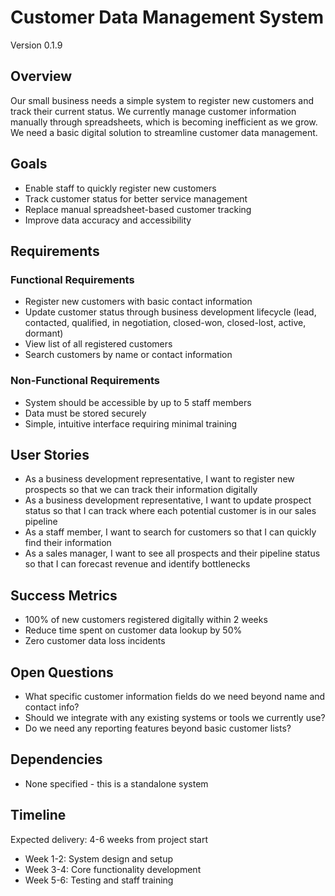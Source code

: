 # Customer Data Management System

Version 0.1.9

## Overview
Our small business needs a simple system to register new customers and track their current status. We currently manage customer information manually through spreadsheets, which is becoming inefficient as we grow. We need a basic digital solution to streamline customer data management.

## Goals
- Enable staff to quickly register new customers
- Track customer status for better service management
- Replace manual spreadsheet-based customer tracking
- Improve data accuracy and accessibility

## Requirements

### Functional Requirements
- Register new customers with basic contact information
- Update customer status through business development lifecycle (lead, contacted, qualified, in negotiation, closed-won, closed-lost, active, dormant)
- View list of all registered customers
- Search customers by name or contact information

### Non-Functional Requirements
- System should be accessible by up to 5 staff members
- Data must be stored securely
- Simple, intuitive interface requiring minimal training

## User Stories
- As a business development representative, I want to register new prospects so that we can track their information digitally
- As a business development representative, I want to update prospect status so that I can track where each potential customer is in our sales pipeline
- As a staff member, I want to search for customers so that I can quickly find their information
- As a sales manager, I want to see all prospects and their pipeline status so that I can forecast revenue and identify bottlenecks

## Success Metrics
- 100% of new customers registered digitally within 2 weeks
- Reduce time spent on customer data lookup by 50%
- Zero customer data loss incidents

## Open Questions
- What specific customer information fields do we need beyond name and contact info?
- Should we integrate with any existing systems or tools we currently use?
- Do we need any reporting features beyond basic customer lists?

## Dependencies
- None specified - this is a standalone system

## Timeline
Expected delivery: 4-6 weeks from project start
- Week 1-2: System design and setup
- Week 3-4: Core functionality development
- Week 5-6: Testing and staff training
